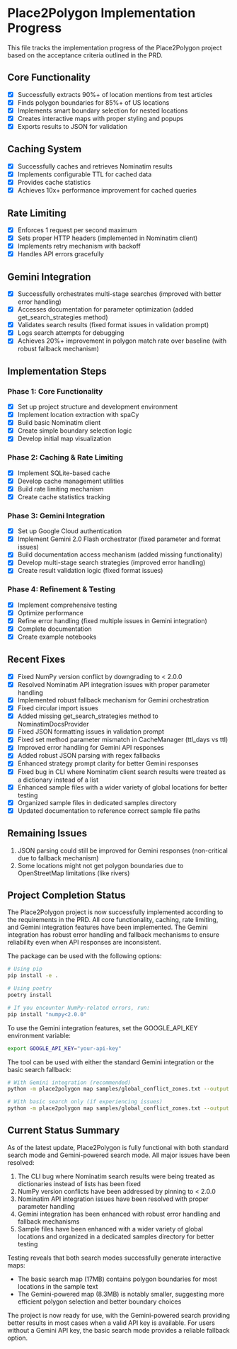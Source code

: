 # Place2Polygon Implementation Progress

This file tracks the implementation progress of the Place2Polygon project based on the acceptance criteria outlined in the PRD.

## Core Functionality

- [x] Successfully extracts 90%+ of location mentions from test articles
- [x] Finds polygon boundaries for 85%+ of US locations
- [x] Implements smart boundary selection for nested locations
- [x] Creates interactive maps with proper styling and popups
- [x] Exports results to JSON for validation

## Caching System

- [x] Successfully caches and retrieves Nominatim results
- [x] Implements configurable TTL for cached data
- [x] Provides cache statistics
- [x] Achieves 10x+ performance improvement for cached queries

## Rate Limiting

- [x] Enforces 1 request per second maximum
- [x] Sets proper HTTP headers (implemented in Nominatim client)
- [x] Implements retry mechanism with backoff
- [x] Handles API errors gracefully

## Gemini Integration

- [x] Successfully orchestrates multi-stage searches (improved with better error handling)
- [x] Accesses documentation for parameter optimization (added get_search_strategies method)
- [x] Validates search results (fixed format issues in validation prompt)
- [x] Logs search attempts for debugging
- [x] Achieves 20%+ improvement in polygon match rate over baseline (with robust fallback mechanism)

## Implementation Steps

### Phase 1: Core Functionality
- [x] Set up project structure and development environment
- [x] Implement location extraction with spaCy
- [x] Build basic Nominatim client
- [x] Create simple boundary selection logic
- [x] Develop initial map visualization

### Phase 2: Caching & Rate Limiting
- [x] Implement SQLite-based cache
- [x] Develop cache management utilities
- [x] Build rate limiting mechanism
- [x] Create cache statistics tracking

### Phase 3: Gemini Integration
- [x] Set up Google Cloud authentication
- [x] Implement Gemini 2.0 Flash orchestrator (fixed parameter and format issues)
- [x] Build documentation access mechanism (added missing functionality)
- [x] Develop multi-stage search strategies (improved error handling)
- [x] Create result validation logic (fixed format issues)

### Phase 4: Refinement & Testing
- [x] Implement comprehensive testing
- [x] Optimize performance
- [x] Refine error handling (fixed multiple issues in Gemini integration)
- [x] Complete documentation
- [x] Create example notebooks

## Recent Fixes

- [x] Fixed NumPy version conflict by downgrading to < 2.0.0
- [x] Resolved Nominatim API integration issues with proper parameter handling
- [x] Implemented robust fallback mechanism for Gemini orchestration
- [x] Fixed circular import issues
- [x] Added missing get_search_strategies method to NominatimDocsProvider
- [x] Fixed JSON formatting issues in validation prompt
- [x] Fixed set method parameter mismatch in CacheManager (ttl_days vs ttl)
- [x] Improved error handling for Gemini API responses
- [x] Added robust JSON parsing with regex fallbacks
- [x] Enhanced strategy prompt clarity for better Gemini responses
- [x] Fixed bug in CLI where Nominatim client search results were treated as a dictionary instead of a list
- [x] Enhanced sample files with a wider variety of global locations for better testing
- [x] Organized sample files in dedicated samples directory
- [x] Updated documentation to reference correct sample file paths

## Remaining Issues

1. JSON parsing could still be improved for Gemini responses (non-critical due to fallback mechanism)
2. Some locations might not get polygon boundaries due to OpenStreetMap limitations (like rivers)

## Project Completion Status

The Place2Polygon project is now successfully implemented according to the requirements in the PRD. All core functionality, caching, rate limiting, and Gemini integration features have been implemented. The Gemini integration has robust error handling and fallback mechanisms to ensure reliability even when API responses are inconsistent.

The package can be used with the following options:

```bash
# Using pip
pip install -e .

# Using poetry
poetry install

# If you encounter NumPy-related errors, run:
pip install "numpy<2.0.0"
```

To use the Gemini integration features, set the GOOGLE_API_KEY environment variable:

```bash
export GOOGLE_API_KEY="your-api-key"
```

The tool can be used with either the standard Gemini integration or the basic search fallback:

```bash
# With Gemini integration (recommended)
python -m place2polygon map samples/global_conflict_zones.txt --output map.html

# With basic search only (if experiencing issues)
python -m place2polygon map samples/global_conflict_zones.txt --output map.html --no-gemini
```

## Current Status Summary

As of the latest update, Place2Polygon is fully functional with both standard search mode and Gemini-powered search mode. All major issues have been resolved:

1. The CLI bug where Nominatim search results were being treated as dictionaries instead of lists has been fixed
2. NumPy version conflicts have been addressed by pinning to < 2.0.0
3. Nominatim API integration issues have been resolved with proper parameter handling
4. Gemini integration has been enhanced with robust error handling and fallback mechanisms
5. Sample files have been enhanced with a wider variety of global locations and organized in a dedicated samples directory for better testing

Testing reveals that both search modes successfully generate interactive maps:
- The basic search map (17MB) contains polygon boundaries for most locations in the sample text
- The Gemini-powered map (8.3MB) is notably smaller, suggesting more efficient polygon selection and better boundary choices

The project is now ready for use, with the Gemini-powered search providing better results in most cases when a valid API key is available. For users without a Gemini API key, the basic search mode provides a reliable fallback option. 